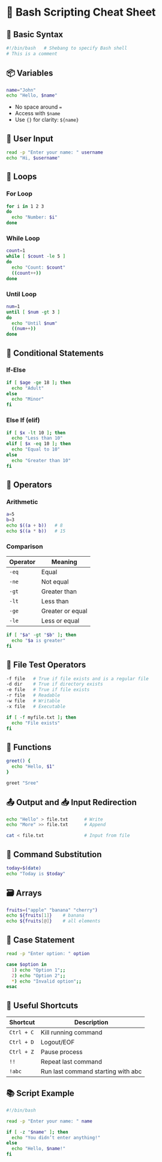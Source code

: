 # 🐚 Bash Scripting Cheat Sheet

## 🧱 Basic Syntax

```bash
#!/bin/bash   # Shebang to specify Bash shell
# This is a comment
```

## 📦 Variables

```bash
name="John"
echo "Hello, $name"
```

- No space around `=`
- Access with `$name`
- Use `{}` for clarity: `${name}`

## 📝 User Input

```bash
read -p "Enter your name: " username
echo "Hi, $username"
```

## 🔁 Loops

### For Loop

```bash
for i in 1 2 3
do
  echo "Number: $i"
done
```

### While Loop

```bash
count=1
while [ $count -le 5 ]
do
  echo "Count: $count"
  ((count++))
done
```

### Until Loop

```bash
num=1
until [ $num -gt 3 ]
do
  echo "Until $num"
  ((num++))
done
```

## 🔂 Conditional Statements

### If-Else

```bash
if [ $age -ge 18 ]; then
  echo "Adult"
else
  echo "Minor"
fi
```

### Else If (elif)

```bash
if [ $x -lt 10 ]; then
  echo "Less than 10"
elif [ $x -eq 10 ]; then
  echo "Equal to 10"
else
  echo "Greater than 10"
fi
```

## 🔣 Operators

### Arithmetic

```bash
a=5
b=3
echo $((a + b))   # 8
echo $((a * b))   # 15
```

### Comparison

| Operator | Meaning         |
|----------|------------------|
| `-eq`    | Equal            |
| `-ne`    | Not equal        |
| `-gt`    | Greater than     |
| `-lt`    | Less than        |
| `-ge`    | Greater or equal |
| `-le`    | Less or equal    |

```bash
if [ "$a" -gt "$b" ]; then
  echo "$a is greater"
fi
```

## 📁 File Test Operators

```bash
-f file   # True if file exists and is a regular file
-d dir    # True if directory exists
-e file   # True if file exists
-r file   # Readable
-w file   # Writable
-x file   # Executable
```

```bash
if [ -f myfile.txt ]; then
  echo "File exists"
fi
```

## 🧰 Functions

```bash
greet() {
  echo "Hello, $1"
}

greet "Sree"
```

## 📤 Output and 📥 Input Redirection

```bash
echo "Hello" > file.txt      # Write
echo "More" >> file.txt      # Append

cat < file.txt               # Input from file
```

## 🔧 Command Substitution

```bash
today=$(date)
echo "Today is $today"
```

## 🗃️ Arrays

```bash
fruits=("apple" "banana" "cherry")
echo ${fruits[1]}    # banana
echo ${fruits[@]}    # all elements
```

## 🔀 Case Statement

```bash
read -p "Enter option: " option

case $option in
  1) echo "Option 1";;
  2) echo "Option 2";;
  *) echo "Invalid option";;
esac
```

## 🧹 Useful Shortcuts

| Shortcut | Description           |
|----------|-----------------------|
| `Ctrl + C` | Kill running command |
| `Ctrl + D` | Logout/EOF           |
| `Ctrl + Z` | Pause process        |
| `!!`       | Repeat last command  |
| `!abc`     | Run last command starting with abc |

## 📚 Script Example

```bash
#!/bin/bash

read -p "Enter your name: " name

if [ -z "$name" ]; then
  echo "You didn’t enter anything!"
else
  echo "Hello, $name!"
fi
```

